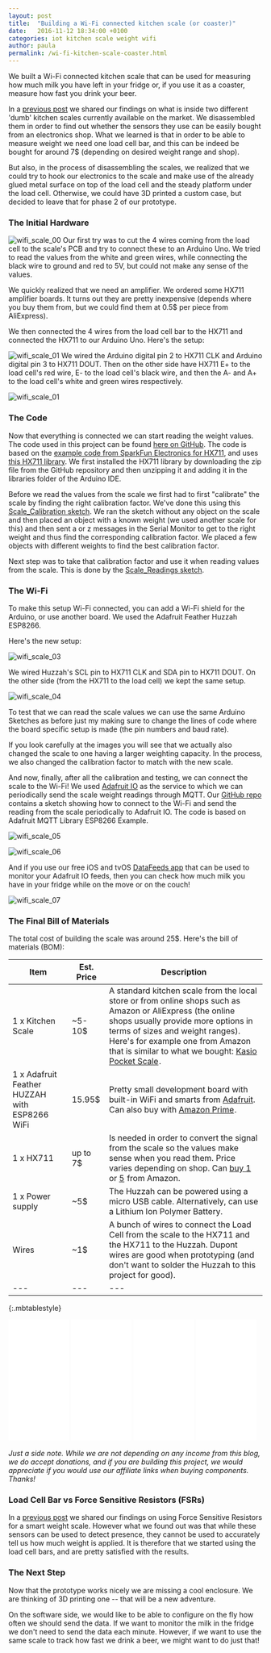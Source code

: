 ```yaml
---
layout: post
title:  "Building a Wi-Fi connected kitchen scale (or coaster)"
date:   2016-11-12 18:34:00 +0100
categories: iot kitchen scale weight wifi
author: paula
permalink: /wi-fi-kitchen-scale-coaster.html
---
```


We built a Wi-Fi connected kitchen scale that can be used for measuring how much milk you have left in your fridge or, if you use it as a coaster, measure how fast you drink your beer.

In a <a href="/inside-kitchen-weight-scale.html" target="_blank">previous post</a> we shared our findings on what is inside two different 'dumb' kitchen scales currently available on the market. We disassembled them in order to find out whether the sensors they use can be easily bought from an electronics shop. What we learned is that in order to be able to measure weight we need one load cell bar, and this can be indeed be bought for around 7$ (depending on desired weight range and shop). 

But also, in the process of disassembling the scales, we realized that we could try to hook our electronics to the scale and make use of the already glued metal surface on top of the load cell and the steady platform under the load cell. Otherwise, we could have 3D printed a custom case, but decided to leave that for phase 2 of our prototype. 

<h3>The Initial Hardware</h3>

![wifi_scale_00](/images/wifi_scale_00.JPG)
Our first try was to cut the 4 wires coming from the load cell to the scale's PCB and try to connect these to an Arduino Uno. We tried to read the values from the white and green wires, while connecting the black wire to ground and red to 5V, but could not make any sense of the values. 

We quickly realized that we need an amplifier. We ordered some HX711 amplifier boards. It turns out they are pretty inexpensive (depends where you buy them from, but we could find them at 0.5$ per piece from AliExpress).

We then connected the 4 wires from the load cell bar to the HX711 and connected the HX711 to our Arduino Uno. Here's the setup:

![wifi_scale_01](/images/wifi_scale_01.png)
We wired the Arduino digital pin 2 to HX711 CLK and Arduino digital pin 3 to HX711 DOUT. Then on the other side have HX711 E+ to the load cell's red wire, E- to the load cell's black wire, and then the A- and A+ to the load cell's white and green wires respectively.

![wifi_scale_01](/images/wifi_scale_02.JPG)

<h3>The Code</h3>

Now that everything is connected we can start reading the weight values. The code used in this project can be found <a href="https://github.com/MonoHelixLabs/wifi-scale" target="_blank">here on GitHub</a>. The code is based on the <a href="https://github.com/sparkfun/HX711-Load-Cell-Amplifier" target="_blank">example code from SparkFun Electronics for HX711</a>, and uses <a href="https://github.com/bogde/HX711" target="_blank">this HX711 library</a>. We first installed the HX711 library by downloading the zip file from the GitHub repository and then unzipping it and adding it in the libraries folder of the Arduino IDE.

Before we read the values from the scale we first had to first "calibrate" the scale by finding the right calibration factor. We've done this using this <a href="https://github.com/MonoHelixLabs/wifi-scale/blob/master/Scale_Calibration/Scale_Calibration.ino" target="_blank">Scale_Calibration sketch</a>. We ran the sketch without any object on the scale and then placed an object with a known weight (we used another scale for this) and then sent a or z messages in the Serial Monitor to get to the right weight and thus find the corresponding calibration factor. We placed a few objects with different weights to find the best calibration factor.

Next step was to take that calibration factor and use it when reading values from the scale. This is done by the <a href="https://github.com/MonoHelixLabs/wifi-scale/blob/master/Scale_Readings/Scale_Readings.ino" target="_blank">Scale_Readings sketch</a>.

<h3>The Wi-Fi</h3>

To make this setup Wi-Fi connected, you can add a Wi-Fi shield for the Arduino, or use another board. We used the Adafruit Feather Huzzah ESP8266.

Here's the new setup:

![wifi_scale_03](/images/wifi_scale_03.png)

We wired Huzzah's SCL pin to HX711 CLK and SDA pin to HX711 DOUT. On the other side (from the HX711 to the load cell) we kept the same setup.

![wifi_scale_04](/images/wifi_scale_04.JPG)

To test that we can read the scale values we can use the same Arduino Sketches as before just my making sure to change the lines of code where the board specific setup is made (the pin numbers and baud rate).

If you look carefully at the images you will see that we actually also changed the scale to one having a larger weighting capacity. In the process, we also changed the calibration factor to match with the new scale.

And now, finally, after all the calibration and testing, we can connect the scale to the Wi-Fi! We used <a href="https://io.adafruit.com" target="_blank">Adafruit IO</a> as the service to which we can periodically send the scale weight readings through MQTT. Our <a href="https://github.com/MonoHelixLabs/wifi-scale/" target="_blank">GitHub repo</a> contains a sketch showing how to connect to the Wi-Fi and send the reading from the scale periodically to Adafruit IO. The code is based on Adafruit MQTT Library ESP8266 Example.

![wifi_scale_05](/images/wifi_scale_05.JPG) 

![wifi_scale_06](/images/wifi_scale_06.JPG)

And if you use our free iOS and tvOS <a href="http://datafeeds.monohelixlabs.com" target="_blank">DataFeeds app</a> that can be used to monitor your Adafruit IO feeds, then you can check how much milk you have in your fridge while on the move or on the couch!

![wifi_scale_07](/images/wifi_scale_07.png)

<h3>The Final Bill of Materials</h3>

The total cost of building the scale was around 25$. Here's the bill of materials (BOM):

| Item | Est. Price | Description | 
| --- | --- | --- |
| 1 x Kitchen Scale | ~5-10$ | A standard kitchen scale from the local store or from online shops such as Amazon or AliExpress (the online shops usually provide more options in terms of sizes and weight ranges). Here's for example one from Amazon that is similar to what we bought: <a target="_blank" href="https://www.amazon.com/gp/product/B01JU4NY5Y/ref=as_li_tl?ie=UTF8&camp=1789&creative=9325&creativeASIN=B01JU4NY5Y&linkCode={{linkCode}}&tag=monohelixlabs-20&linkId={{link_id}}">Kasio Pocket Scale</a><img src="//ir-na.amazon-adsystem.com/e/ir?t=monohelixlabs-20&l=am2&o=1&a=B01JU4NY5Y" width="1" height="1" border="0" alt="" style="border:none !important; margin:0px !important;" />.| 
| 1 x Adafruit Feather HUZZAH with ESP8266 WiFi | 15.95$ | Pretty small development board with built-in WiFi and smarts from <a href="https://www.adafruit.com/products/2821" target="_blank">Adafruit</a>. Can also buy with <a target="_blank" href="https://www.amazon.com/gp/product/B019MGW6N6/ref=as_li_tl?ie=UTF8&camp=1789&creative=9325&creativeASIN=B019MGW6N6&linkCode={{linkCode}}&tag=monohelixlabs-20&linkId={{link_id}}">Amazon Prime</a><img src="//ir-na.amazon-adsystem.com/e/ir?t=monohelixlabs-20&l=am2&o=1&a=B019MGW6N6" width="1" height="1" border="0" alt="" style="border:none !important; margin:0px !important;" />.| 
| 1 x HX711 |  up to 7$ | Is needed in order to convert the signal from the scale so the values make sense when you read them. Price varies depending on shop. Can <a target="_blank" href="https://www.amazon.com/gp/product/B00M6POINC/ref=as_li_tl?ie=UTF8&camp=1789&creative=9325&creativeASIN=B00M6POINC&linkCode=as2&tag=monohelixlabs-20&linkId=1b4a626c449a21e1989915b39bff633d">buy 1</a><img src="//ir-na.amazon-adsystem.com/e/ir?t=monohelixlabs-20&l=am2&o=1&a=B00M6POINC" width="1" height="1" border="0" alt="" style="border:none !important; margin:0px !important;" /> or <a target="_blank" href="https://www.amazon.com/gp/product/B00XT0OY5A/ref=as_li_tl?ie=UTF8&camp=1789&creative=9325&creativeASIN=B00XT0OY5A&linkCode={{linkCode}}&tag=monohelixlabs-20&linkId={{link_id}}">5</a><img src="//ir-na.amazon-adsystem.com/e/ir?t=monohelixlabs-20&l=am2&o=1&a=B00XT0OY5A" width="1" height="1" border="0" alt="" style="border:none !important; margin:0px !important;" /> from Amazon.| 
| 1 x Power supply | ~5$ | The Huzzah can be powered using a micro USB cable. Alternatively, can use a Lithium Ion Polymer Battery. |
| Wires | ~1$ | A bunch of wires to connect the Load Cell from the scale to the HX711 and the HX711 to the Huzzah. Dupont wires are good when prototyping (and don't want to solder the Huzzah to this project for good). | 
| --- | --- | --- | 
{:.mbtablestyle}
<br/>

<iframe style="width:120px;height:240px;" marginwidth="0" marginheight="0" scrolling="no" frameborder="0" src="//ws-na.amazon-adsystem.com/widgets/q?ServiceVersion=20070822&OneJS=1&Operation=GetAdHtml&MarketPlace=US&source=ac&ref=qf_sp_asin_til&ad_type=product_link&tracking_id=monohelixlabs-20&marketplace=amazon&region=US&placement=B01JU4NY5Y&asins=B01JU4NY5Y&linkId=0cc140d0a5ead37adcde36e3736d9e8f&show_border=false&link_opens_in_new_window=false&price_color=333333&title_color=0066c0&bg_color=ffffff"></iframe>
<iframe style="width:120px;height:240px;" marginwidth="0" marginheight="0" scrolling="no" frameborder="0" src="//ws-na.amazon-adsystem.com/widgets/q?ServiceVersion=20070822&OneJS=1&Operation=GetAdHtml&MarketPlace=US&source=ac&ref=qf_sp_asin_til&ad_type=product_link&tracking_id=monohelixlabs-20&marketplace=amazon&region=US&placement=B019MGW6N6&asins=B019MGW6N6&linkId=81f4063e59a8fe23ac339ea05c964565&show_border=false&link_opens_in_new_window=false&price_color=333333&title_color=0066c0&bg_color=ffffff"></iframe>
<iframe width="120px" height="240px" marginwidth="0" marginheight="0" scrolling="no" frameborder="0" src="//ws-na.amazon-adsystem.com/widgets/q?ServiceVersion=20070822&OneJS=1&Operation=GetAdHtml&MarketPlace=US&source=ac&ref=qf_sp_asin_til&ad_type=product_link&tracking_id=monohelixlabs-20&marketplace=amazon&region=US&placement=B00M6POINC&asins=B00M6POINC&linkId=e257f66c27307043fcb8bc4aa4450dc3&show_border=false&link_opens_in_new_window=false&price_color=333333&title_color=0066c0&bg_color=ffffff"></iframe>
<iframe style="width:120px;height:240px;" marginwidth="0" marginheight="0" scrolling="no" frameborder="0" src="//ws-na.amazon-adsystem.com/widgets/q?ServiceVersion=20070822&OneJS=1&Operation=GetAdHtml&MarketPlace=US&source=ac&ref=qf_sp_asin_til&ad_type=product_link&tracking_id=monohelixlabs-20&marketplace=amazon&region=US&placement=B00XT0OY5A&asins=B00XT0OY5A&linkId=07b26ecdb74c21819fdc054b1020b464&show_border=false&link_opens_in_new_window=false&price_color=333333&title_color=0066c0&bg_color=ffffff"></iframe>

<i>Just a side note. While we are not depending on any income from this blog, we do accept donations, and if you are building this project, we would appreciate if you would use our affiliate links when buying components. Thanks!</i>


<h3>Load Cell Bar vs Force Sensitive Resistors (FSRs)</h3>

In a <a href="/building-smart-fridge-weight-scale.html" target="_blank">previous post</a> we shared our findings on using Force Sensitive Resistors for a smart weight scale. However what we found out was that while these sensors can be used to detect presence, they cannot be used to accurately tell us how much weight is applied. It is therefore that we started using the load cell bars, and are pretty satisfied with the results.

<h3>The Next Step</h3>

Now that the prototype works nicely we are missing a cool enclosure. We are thinking of 3D printing one -- that will be a new adventure.

On the software side, we would like to be able to configure on the fly how often we should send the data. If we want to monitor the milk in the fridge we don't need to send the data each minute. However, if we want to use the same scale to track how fast we drink a beer, we might want to do just that!


 

